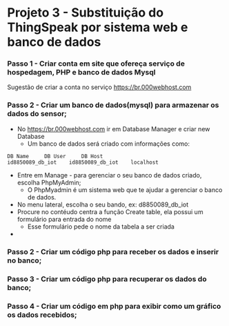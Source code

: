 # Projeto 3 - Substituição do ThingSpeak por sistema web e banco de dados

### Passo 1 - Criar conta em site que ofereça serviço de hospedagem, PHP e banco de dados Mysql
Sugestão de criar a conta no serviço  https://br.000webhost.com 

### Passo 2 - Criar um banco de dados(mysql) para armazenar os dados do sensor;
- No  https://br.000webhost.com  ir em Database Manager e criar new Database
  - Um banco de dados será criado com informações como:
```
DB Name 	DB User 	DB Host 	 
id8850089_db_iot 	id8850089_db_iot 	localhost
```
- Entre em Manage - para gerenciar o seu banco de dados criado, escolha PhpMyAdmin; 
  - O PhpMyadmin é um sistema web que te ajudar a gerenciar o banco de dados.
- No menu lateral, escolha o seu bando, ex: d8850089_db_iot
- Procure no contéudo centra a função Create table, ela possui um formulário para entrada do nome
  - Esse formulário pede o nome da tabela a ser criada
-

### Passo 2 - Criar um código php para receber os dados e inserir no banco;

### Passo 3 - Criar um código php para recuperar os dados do banco;

### Passo 4 - Criar um código em php para exibir como um gráfico os dados recebidos;



